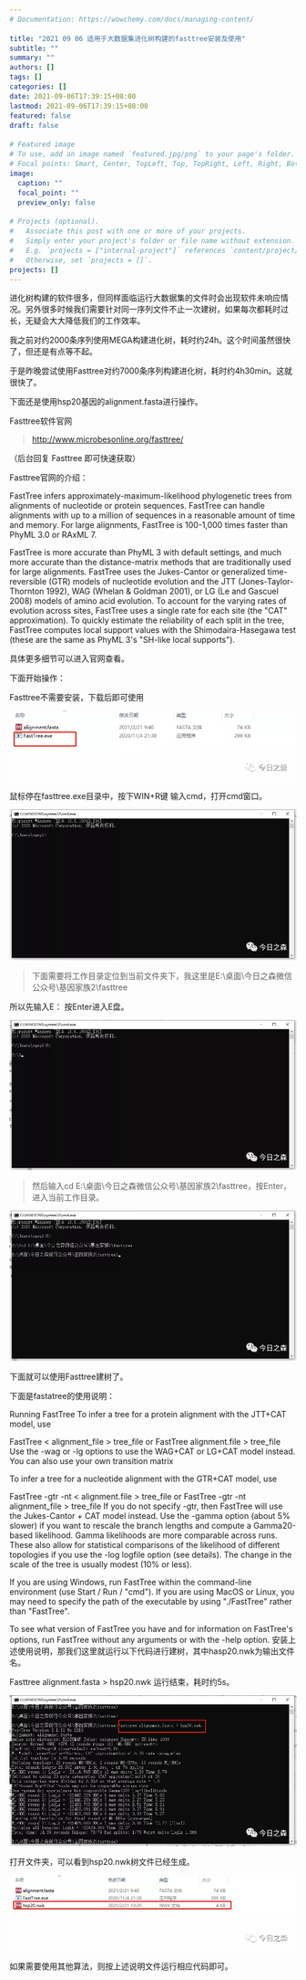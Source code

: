 ```yaml
---
# Documentation: https://wowchemy.com/docs/managing-content/

title: "2021 09 06 适用于大数据集进化树构建的fasttree安装及使用"
subtitle: ""
summary: ""
authors: []
tags: []
categories: []
date: 2021-09-06T17:39:15+08:00
lastmod: 2021-09-06T17:39:15+08:00
featured: false
draft: false

# Featured image
# To use, add an image named `featured.jpg/png` to your page's folder.
# Focal points: Smart, Center, TopLeft, Top, TopRight, Left, Right, BottomLeft, Bottom, BottomRight.
image:
  caption: ""
  focal_point: ""
  preview_only: false

# Projects (optional).
#   Associate this post with one or more of your projects.
#   Simply enter your project's folder or file name without extension.
#   E.g. `projects = ["internal-project"]` references `content/project/deep-learning/index.md`.
#   Otherwise, set `projects = []`.
projects: []
---
```

进化树构建的软件很多，但同样面临运行大数据集的文件时会出现软件未响应情况。另外很多时候我们需要针对同一序列文件不止一次建树，如果每次都耗时过长，无疑会大大降低我们的工作效率。



我之前对约2000条序列使用MEGA构建进化树，耗时约24h。这个时间虽然很快了，但还是有点等不起。

于是昨晚尝试使用Fasttree对约7000条序列构建进化树，耗时约4h30min。这就很快了。



下面还是使用hsp20基因的alignment.fasta进行操作。

Fasttree软件官网

>http://www.microbesonline.org/fasttree/

（后台回复   Fasttree    即可快速获取）

Fasttree官网的介绍：

FastTree infers approximately-maximum-likelihood phylogenetic trees from alignments of nucleotide or protein sequences. FastTree can handle alignments with up to a million of sequences in a reasonable amount of time and memory. For large alignments, FastTree is 100-1,000 times faster than PhyML 3.0 or RAxML 7. 

FastTree is more accurate than PhyML 3 with default settings, and much more accurate than the distance-matrix methods that are traditionally used for large alignments. FastTree uses the Jukes-Cantor or generalized time-reversible (GTR) models of nucleotide evolution and the JTT (Jones-Taylor-Thornton 1992), WAG (Whelan & Goldman 2001), or LG (Le and Gascuel 2008) models of amino acid evolution. To account for the varying rates of evolution across sites, FastTree uses a single rate for each site (the "CAT" approximation). To quickly estimate the reliability of each split in the tree, FastTree computes local support values with the Shimodaira-Hasegawa test (these are the same as PhyML 3's "SH-like local supports").

具体更多细节可以进入官网查看。

下面开始操作：

Fasttree不需要安装，下载后即可使用

![](p1.png)

鼠标停在fasttree.exe目录中，按下WIN+R键 输入cmd，打开cmd窗口。


![](p2.png)

>下面需要将工作目录定位到当前文件夹下，我这里是E:\桌面\今日之森微信公众号\基因家族2\fasttree

所以先输入E：      按Enter进入E盘。

![](p3.png)

>然后输入cd E:\桌面\今日之森微信公众号\基因家族2\fasttree，按Enter，进入当前工作目录。

![](p4.png)

下面就可以使用Fasttree建树了。

下面是fastatree的使用说明：

Running FastTree
To infer a tree for a protein alignment with the JTT+CAT model, use

FastTree < alignment_file > tree_file 
or
FastTree alignment.file > tree_file 
Use the -wag or -lg options to use the WAG+CAT or LG+CAT model instead. You can also use your own transition matrix

To infer a tree for a nucleotide alignment with the GTR+CAT model, use

FastTree -gtr -nt < alignment.file > tree_file 
or
FastTree -gtr -nt alignment_file > tree_file 
If you do not specify -gtr, then FastTree will use the Jukes-Cantor + CAT model instead.
Use the -gamma option (about 5% slower) if you want to rescale the branch lengths and compute a Gamma20-based likelihood. Gamma likelihoods are more comparable across runs. These also allow for statistical comparisons of the likelihood of different topologies if you use the -log logfile option (see details). The change in the scale of the tree is usually modest (10% or less).

If you are using Windows, run FastTree within the command-line environment (use Start / Run / "cmd"). If you are using MacOS or Linux, you may need to specify the path of the executable by using "./FastTree" rather than "FastTree".

To see what version of FastTree you have and for information on FastTree's options, run FastTree without any arguments or with the -help option.
安装上述使用说明，那我们这里就运行以下代码进行建树，其中hasp20.nwk为输出文件名。

Fasttree alignment.fasta > hsp20.nwk
运行结束，耗时约5s。

![](p5.png)

打开文件夹，可以看到hsp20.nwk树文件已经生成。

![](p6.png)

如果需要使用其他算法，则按上述说明文件运行相应代码即可。


